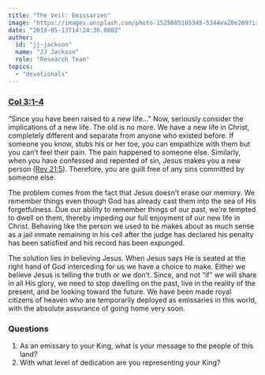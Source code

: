 ```yaml
---
title: "The Veil: Emissaries"
image: "https://images.unsplash.com/photo-1528605105345-5344ea20e269?ixlib=rb-1.2.1&q=85&fm=jpg&crop=entropy&cs=srgb&ixid=eyJhcHBfaWQiOjk2NjF9"
date: "2019-05-13T14:24:36.000Z"
author:
  id: "jj-jackson"
  name: "JJ Jackson"
  role: "Research Team"
topics:
  - "devotionals"
---
```

### [Col 3:1-4][1]

“Since you have been raised to a new life…” Now, seriously consider the implications of a new life.  The old is no more.  We have a new life in Christ, completely different and separate from anyone who existed before.  If someone you know, stubs his or her toe, you can empathize with them but you can’t feel their pain.  The pain happened to someone else.  Similarly, when you have confessed and repented of sin, Jesus makes you a new person ([Rev 21:5][2]).  Therefore, you are guilt free of any sins committed by someone else.

The problem comes from the fact that Jesus doesn’t erase our memory.  We remember things even though God has already cast them into the sea of His forgetfulness.  Due our ability to remember things of our past, we’re tempted to dwell on them, thereby impeding our full enjoyment of our new life in Christ.  Behaving like the person we used to be makes about as much sense as a jail inmate remaining in his cell after the judge has declared his penalty has been satisfied and his record has been expunged.

The solution lies in believing Jesus.  When Jesus says He is seated at the right hand of God interceding for us we have a choice to make. Either we believe Jesus is telling the truth or we don’t. Since, and not “if” we will share in all His glory, we need to stop dwelling on the past, live in the reality of the present, and be looking toward the future.  We have been made royal citizens of heaven who are temporarily deployed as emissaries in this world, with the absolute assurance of going home very soon.

### Questions
1. As an emissary to your King, what is your message to the people of this land?  
2. With what level of dedication are you representing your King?

[1]: https://www.bible.com/113/col.3.1-4 "Raised to New Life"
[2]: https://www.bible.com/113/rev.21.5 "New Person"

